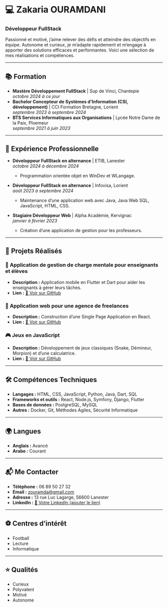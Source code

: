 # 💻 Zakaria OURAMDANI  
### Développeur FullStack  

Passionné et motivé, j’aime relever des défis et atteindre des objectifs en équipe. Autonome et curieux, je m’adapte rapidement et m’engage à apporter des solutions efficaces et performantes. Voici une sélection de mes réalisations et compétences.

---

## 📚 Formation  
- **Mastère Développement FullStack** | Sup de Vinci, Chantepie  
  *octobre 2024 à ce jour*  
- **Bachelor Concepteur de Systèmes d'Information (CSI, développement)** | CCI Formation Bretagne, Lorient  
  *septembre 2023 à septembre 2024*  
- **BTS Services Informatiques aux Organisations** | Lycée Notre Dame de la Paix, Ploemeur  
  *septembre 2021 à juin 2023*  

---

## 💼 Expérience Professionnelle  
- **Développeur FullStack en alternance** | ETIB, Lanester  
  *octobre 2024 à décembre 2024*  
  - Programmation orientée objet en WinDev et WLangage.  

- **Développeur FullStack en alternance** | Infovisa, Lorient  
  *août 2023 à septembre 2024*  
  - Maintenance d’une application web avec Java, Java Web SQL, JavaScript, HTML, CSS.  

- **Stagiaire Développeur Web** | Alpha Académie, Kervignac  
  *janvier à février 2023*  
  - Création d’une application de gestion pour les professeurs.  

---

## 🔨 Projets Réalisés  

### 🧠 **Application de gestion de charge mentale pour enseignants et élèves**  
- **Description :** Application mobile en Flutter et Dart pour aider les enseignants à gérer leurs tâches.  
- **Lien :** [🔗 Voir sur GitHub](https://github.com/Alpha-Academie/calcul_charge_mentale_v2)  

### 💼 **Application web pour une agence de freelances**  
- **Description :** Construction d’une Single Page Application en React.  
- **Lien :** [🔗 Voir sur GitHub](https://github.com/zakariaour/shiny-agency)  

### 🎮 **Jeux en JavaScript**  
- **Description :** Développement de jeux classiques (Snake, Démineur, Morpion) et d’une calculatrice.  
- **Lien :** [🔗 Voir sur GitHub](#)  

---

## 🛠️ Compétences Techniques  
- **Langages :** HTML, CSS, JavaScript, Python, Java, Dart, SQL  
- **Frameworks et outils :** React, Node.js, Symfony, Django, Flutter  
- **Bases de données :** PostgreSQL, MySQL  
- **Autres :** Docker, Git, Méthodes Agiles, Sécurité Informatique  

---

## 🌍 Langues  
- **Anglais :** Avancé  
- **Arabe :** Courant  

---

## 📬 Me Contacter  
- **Téléphone :** 06 89 50 27 32  
- **Email :** [zouramda@gmail.com](mailto:zouramda@gmail.com)  
- **Adresse :** 13 rue Luc Lagarge, 56600 Lanester  
- **LinkedIn :** [🔗 Votre LinkedIn (ajouter le lien)](#)  

---

## ⚽ Centres d’intérêt  
- Football  
- Lecture  
- Informatique  

---

## ⭐ Qualités  
- Curieux  
- Polyvalent  
- Motivé  
- Autonome  
